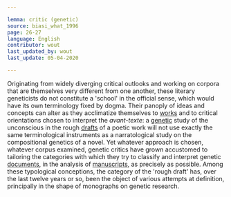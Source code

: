 ```yaml
---

lemma: critic (genetic)
source: biasi_what_1996
page: 26-27
language: English
contributor: wout
last_updated_by: wout
last_update: 05-04-2020

---
```


Originating from widely diverging critical outlooks and working on corpora that are themselves very different from one another, these literary geneticists do not constitute a 'school' in the official sense, which would have its own terminology fixed by dogma. Their panoply of ideas and concepts can alter as they acclimatize themselves to [works](work.html) and to critical orientations chosen to interpret the _avant-texte_: a [genetic](genesis.html) study of the unconscious in the rough [drafts](draft.html) of a poetic work will not use exactly the same terminological instruments as a narratological study on the compositional genetics of a novel. Yet whatever approach is chosen, whatever corpus examined, genetic critics have grown accustomed to tailoring the categories with which they try to classify and interpret genetic [documents](.html), in the analysis of [manuscripts](manuscript.html), as precisely as possible. Among these typological conceptions, the category of the 'rough draft' has, over the last twelve years or so, been the object of various attempts at definition, principally in the shape of monographs on genetic research.
